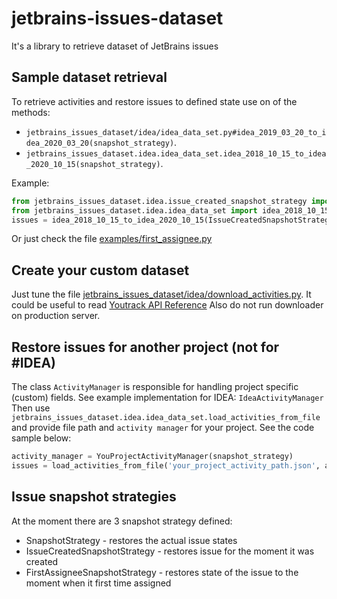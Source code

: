 # jetbrains-issues-dataset

It's a library to retrieve dataset of JetBrains issues

## Sample dataset retrieval
To retrieve activities and restore issues to defined state use on of the methods: 
* `jetbrains_issues_dataset/idea/idea_data_set.py#idea_2019_03_20_to_idea_2020_03_20(snapshot_strategy)`.
* `jetbrains_issues_dataset.idea.idea_data_set.idea_2018_10_15_to_idea_2020_10_15(snapshot_strategy)`.

Example:
```python
from jetbrains_issues_dataset.idea.issue_created_snapshot_strategy import IssueCreatedSnapshotStrategy
from jetbrains_issues_dataset.idea.idea_data_set import idea_2018_10_15_to_idea_2020_10_15
issues = idea_2018_10_15_to_idea_2020_10_15(IssueCreatedSnapshotStrategy())
```

Or just check the file [examples/first_assignee.py](examples/first_assignee.py)

## Create your custom dataset
Just tune the file [jetbrains_issues_dataset/idea/download_activities.py](jetbrains_issues_dataset/idea/download_activities.py). 
It could be useful to read [Youtrack API Reference](https://www.jetbrains.com/help/youtrack/standalone/youtrack-rest-api-reference.html)
Also do not run downloader on production server.

## Restore issues for another project (not for #IDEA)
The class `ActivityManager` is responsible for handling project specific (custom) fields. See example implementation for IDEA: `IdeaActivityManager`
Then use `jetbrains_issues_dataset.idea.idea_data_set.load_activities_from_file` and provide file path and `activity manager` for your project.
See the code sample below:
```python
activity_manager = YouProjectActivityManager(snapshot_strategy)
issues = load_activities_from_file('your_project_activity_path.json', activity_manager)
```

## Issue snapshot strategies
At the moment there are 3 snapshot strategy defined:
 * SnapshotStrategy - restores the actual issue states
 * IssueCreatedSnapshotStrategy - restores issue for the moment it was created
 * FirstAssigneeSnapshotStrategy - restores state of the issue to the moment when it first time assigned
 
